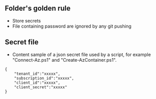 Folder's golden rule
------------
-	Store secrets
-	File containing password are ignored by any git pushing


Secret file
------------
-	Content sample of a json secret file used by a script, for example "Connect-Az.ps1" and "Create-AzContainer.ps1".
```
{
    "tenant_id":"xxxxx",
    "subscription_id":"xxxxx",
    "client_id":"xxxxx",
    "client_secret":"xxxxx"
}
```
